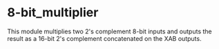 # 8-bit_multiplier
This module multiplies two 2's complement 8-bit inputs and outputs the result as a 16-bit 2's complement concatenated on the XAB outputs.
